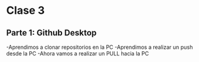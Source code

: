  # Clase 3
 
 ## Parte 1: Github Desktop
 
 -Aprendimos a clonar repositorios en la PC
 -Aprendimos a realizar un push desde la PC
 -Ahora vamos a realizar un PULL hacia la PC
